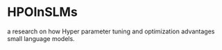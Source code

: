 # HPOInSLMs
a research on how Hyper parameter tuning and optimization advantages small language models.
